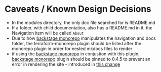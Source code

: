 # Caveats / Known Design Decisions

- In the modules directory, the only doc file searched for is README.md
- If a folder, with child documentation, also has a README.md in it, the Navigation item will be called `About`
- Due to how [backstage monorepo] manipulates the navigation and docs folder, the terraform-monorepo plugin should be listed after the monorepo plugin in order for nested mkdocs files to render
- if using the [backstage monorepo] in conjustion with this plugin, [backstage monorepo] plugin should be pinned to 0.4.5 to prevent an error in rendering the site - introduced in [this change](https://github.com/backstage/mkdocs-monorepo-plugin/pull/13/commits/3d5426c3e32e6e82764f6250dc1e11520af0fc16)


[backstage monorepo]: https://backstage.github.io/mkdocs-monorepo-plugin/
